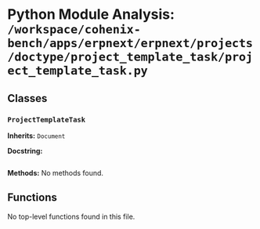 # Python Module Analysis: `/workspace/cohenix-bench/apps/erpnext/erpnext/projects/doctype/project_template_task/project_template_task.py`

## Classes

### `ProjectTemplateTask`
**Inherits:** `Document`


**Docstring:**
```

```

**Methods:**
No methods found.




## Functions

No top-level functions found in this file.
